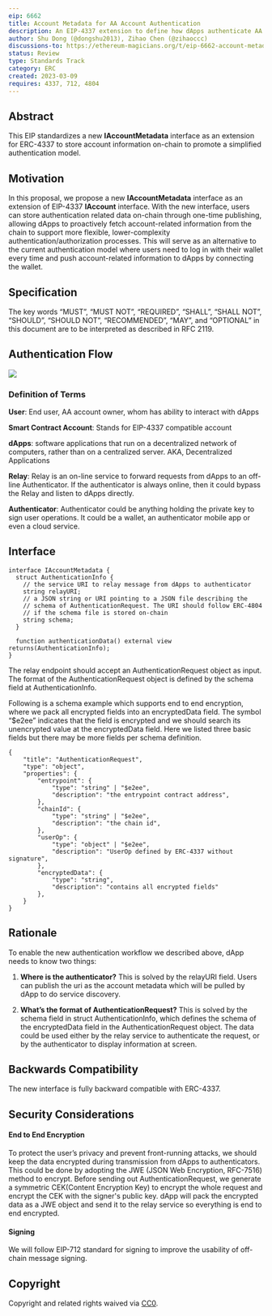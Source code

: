 ```yaml
---
eip: 6662
title: Account Metadata for AA Account Authentication
description: An EIP-4337 extension to define how dApps authenticate AA accounts
author: Shu Dong (@dongshu2013), Zihao Chen (@zihaoccc)
discussions-to: https://ethereum-magicians.org/t/eip-6662-account-metadata-for-aa-account-authentication/13232
status: Review
type: Standards Track
category: ERC
created: 2023-03-09
requires: 4337, 712, 4804
---
```


## Abstract

This EIP standardizes a new **IAccountMetadata** interface as an extension for ERC-4337 to store account information on-chain to promote a simplified authentication model.

## Motivation

In this proposal, we propose a new **IAccountMetadata** interface as an extension of EIP-4337 **IAccount** interface. With the new interface, users can store authentication related data on-chain through one-time publishing, allowing dApps to proactively fetch account-related information from the chain to support more flexible, lower-complexity authentication/authorization processes. This will serve as an alternative to the current authentication model where users need to log in with their wallet every time and push account-related information to dApps by connecting the wallet.

## Specification

The key words “MUST”, “MUST NOT”, “REQUIRED”, “SHALL”, “SHALL NOT”, “SHOULD”, “SHOULD NOT”, “RECOMMENDED”, “MAY”, and “OPTIONAL” in this document are to be interpreted as described in RFC 2119.

## Authentication Flow

<img src="https://static.swimlanes.io/396d8817b738c1fb4ae68d1dec3de454.png">

### Definition of Terms
**User**: End user, AA account owner, whom has ability to interact with dApps

**Smart Contract Account**: Stands for EIP-4337 compatible account

**dApps**: software applications that run on a decentralized network of computers, rather than on a centralized server. AKA, Decentralized Applications

**Relay**: Relay is an on-line service to forward requests from dApps to an off-line Authenticator. If the authenticator is always online, then it could bypass the Relay and listen to dApps directly.

**Authenticator**:  Authenticator could be anything holding the private key to sign user operations. It could be a wallet, an authenticator mobile app or even a cloud service.

## Interface

```
interface IAccountMetadata {
  struct AuthenticationInfo {
    // the service URI to relay message from dApps to authenticator
    string relayURI;
    // a JSON string or URI pointing to a JSON file describing the
    // schema of AuthenticationRequest. The URI should follow ERC-4804
    // if the schema file is stored on-chain
    string schema;
  }

  function authenticationData() external view returns(AuthenticationInfo);
}
```

The relay endpoint should accept an AuthenticationRequest object as input. The format of the AuthenticationRequest object is defined by the schema field at AuthenticationInfo.

Following is a schema example which supports end to end encryption, where we pack all encrypted fields into an encryptedData field. The symbol “\$e2ee” indicates that the field is encrypted and we should search its unencrypted value at the encryptedData field. Here we listed three basic fields but there may be more fields per schema definition.

```
{
    "title": "AuthenticationRequest",
    "type": "object",
    "properties": {
        "entrypoint": {
            "type": "string" | "$e2ee",
            "description": "the entrypoint contract address",
        },
        "chainId": {
            "type": "string" | "$e2ee",
            "description": "the chain id",
        },
        "userOp": {
            "type": "object" | "$e2ee",
            "description": "UserOp defined by ERC-4337 without signature",
        },
        "encryptedData": {
            "type": "string",
            "description": "contains all encrypted fields"
        },
    }
}
```

## Rationale

To enable the new authentication workflow we described above, dApp needs to know two things:

1. **Where is the authenticator?** This is solved by the relayURI field. Users can publish the uri as the account metadata which will be pulled by dApp to do service discovery.

2. **What’s the format of AuthenticationRequest?** This is solved by the schema field in struct AuthenticationInfo, which defines the schema of the encryptedData field in the AuthenticationRequest object. The data could be used either by the relay service to authenticate the request, or by the authenticator to display information at screen.


## Backwards Compatibility

The new interface is fully backward compatible with ERC-4337.

## Security Considerations

#### End to End Encryption

To protect the user’s privacy and prevent front-running attacks, we should keep the data encrypted during transmission from dApps to authenticators. This could be done by adopting the JWE (JSON Web Encryption, RFC-7516) method to encrypt. Before sending out AuthenticationRequest, we generate a symmetric CEK(Content Encryption Key) to encrypt the whole request and encrypt the CEK with the signer's public key. dApp will pack the encrypted data as a JWE object and send it to the relay service so everything is end to end encrypted.

#### Signing

We will follow EIP-712 standard for signing to improve the usability of off-chain message signing.

## Copyright

Copyright and related rights waived via [CC0](../LICENSE.md).
